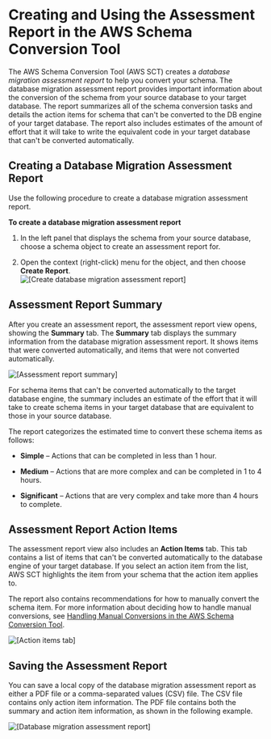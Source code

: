 # Creating and Using the Assessment Report in the AWS Schema Conversion Tool<a name="CHAP_SchemaConversionTool.DW.AssessmentReport"></a>

The AWS Schema Conversion Tool \(AWS SCT\) creates a *database migration assessment report* to help you convert your schema\. The database migration assessment report provides important information about the conversion of the schema from your source database to your target database\. The report summarizes all of the schema conversion tasks and details the action items for schema that can't be converted to the DB engine of your target database\. The report also includes estimates of the amount of effort that it will take to write the equivalent code in your target database that can't be converted automatically\. 

## Creating a Database Migration Assessment Report<a name="CHAP_SchemaConversionTool.DW.AssessmentReport.Create"></a>

Use the following procedure to create a database migration assessment report\.

**To create a database migration assessment report**

1. In the left panel that displays the schema from your source database, choose a schema object to create an assessment report for\. 

1. Open the context \(right\-click\) menu for the object, and then choose **Create Report**\.   
![\[Create database migration assessment report\]](http://docs.aws.amazon.com/SchemaConversionTool/latest/userguide/images/create_assessment_report.png)

## Assessment Report Summary<a name="CHAP_SchemaConversionTool.DW.AssessmentReport.Summary"></a>

After you create an assessment report, the assessment report view opens, showing the **Summary** tab\. The **Summary** tab displays the summary information from the database migration assessment report\. It shows items that were converted automatically, and items that were not converted automatically\. 

![\[Assessment report summary\]](http://docs.aws.amazon.com/SchemaConversionTool/latest/userguide/images/summary_tab.png)

For schema items that can't be converted automatically to the target database engine, the summary includes an estimate of the effort that it will take to create schema items in your target database that are equivalent to those in your source database\. 

The report categorizes the estimated time to convert these schema items as follows: 

+ **Simple** – Actions that can be completed in less than 1 hour\. 

+ **Medium** – Actions that are more complex and can be completed in 1 to 4 hours\. 

+ **Significant** – Actions that are very complex and take more than 4 hours to complete\. 

## Assessment Report Action Items<a name="CHAP_SchemaConversionTool.DW.AssessmentReport.ActionItems"></a>

The assessment report view also includes an **Action Items** tab\. This tab contains a list of items that can't be converted automatically to the database engine of your target database\. If you select an action item from the list, AWS SCT highlights the item from your schema that the action item applies to\. 

The report also contains recommendations for how to manually convert the schema item\. For more information about deciding how to handle manual conversions, see [Handling Manual Conversions in the AWS Schema Conversion Tool](CHAP_SchemaConversionTool.DW.Manual.md)\. 

![\[Action items tab\]](http://docs.aws.amazon.com/SchemaConversionTool/latest/userguide/images/action_items_tab.png)

## Saving the Assessment Report<a name="CHAP_SchemaConversionTool.DW.AssessmentReport.Save"></a>

You can save a local copy of the database migration assessment report as either a PDF file or a comma\-separated values \(CSV\) file\. The CSV file contains only action item information\. The PDF file contains both the summary and action item information, as shown in the following example\. 

![\[Database migration assessment report\]](http://docs.aws.amazon.com/SchemaConversionTool/latest/userguide/images/assessment_report.png)